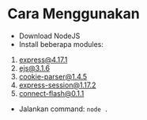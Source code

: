 # Cara Menggunakan
- Download NodeJS
- Install beberapa modules:
1. express@4.17.1
2. ejs@3.1.6
3. cookie-parser@1.4.5
4. express-session@1.17.2
5. connect-flash@0.1.1
- Jalankan command: `node .`
